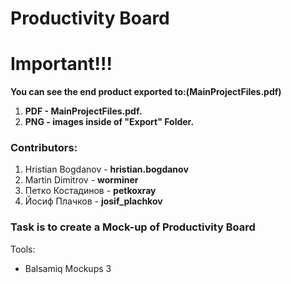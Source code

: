 # Productivity Board

# Important!!!
**You can see the end product exported to:(MainProjectFiles.pdf)**
1. **PDF - MainProjectFiles.pdf.**
2. **PNG - images inside of "Export" Folder.**

### Contributors:
1. Hristian Bogdanov - **hristian.bogdanov**
2. Martin Dimitrov - **worminer**
3. Петко Костадинов - **petkoxray**
4. Йосиф Плачков - 	**josif_plachkov**

### Task is to create a Mock-up of Productivity Board
Tools:
* Balsamiq Mockups 3


